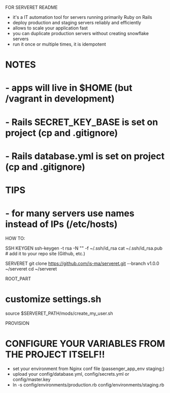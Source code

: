 FOR SERVERET README

- it's a IT automation tool for servers running primarily Ruby on Rails
- deploy production and staging servers reliably and efficiently
- allows to scale your application fast
- you can duplicate production servers without creating snowflake servers
- run it once or multiple times, it is idempotent

# NOTES
 # - apps will live in $HOME (but /vagrant in development)
 # - Rails SECRET_KEY_BASE is set on project (cp and .gitignore)
 # - Rails database.yml is set on project (cp and .gitignore)

# TIPS
 # - for many servers use names instead of IPs (/etc/hosts)


HOW TO:

SSH KEYGEN
ssh-keygen -t rsa -N "" -f ~/.ssh/id_rsa
cat ~/.ssh/id_rsa.pub  #  add it to your repo site (Github, etc.)

SERVERET
git clone https://github.com/is-ma/serveret.git --branch v1.0.0 ~/serveret
cd ~/serveret

ROOT_PART
# customize settings.sh
source $SERVERET_PATH/mods/create_my_user.sh

PROVISION

# CONFIGURE YOUR VARIABLES FROM THE PROJECT ITSELF!!
- set your environment from Nginx conf file (passenger_app_env staging;)
- upload your config/database.yml, config/secrets.yml or config/master.key
- ln -s config/environments/production.rb config/environments/staging.rb

